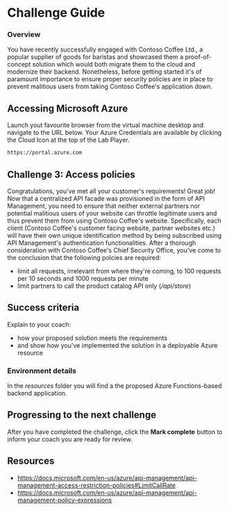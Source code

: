 # Challenge Guide
### Overview

You have recently successfully engaged with Contoso Coffee Ltd., a popular supplier of goods for baristas and showcased them a proof-of-concept solution which would both migrate them to the cloud and modernize their backend.
Nonetheless, before getting started it's of paramount importance to ensure proper security policies are in place to prevent malitious users from taking Contoso Coffee's application down.

## Accessing Microsoft Azure

Launch yout favourite browser from the virtual machine desktop and navigate to the URL below. Your Azure Credentials are available by clicking the Cloud Icon at the top of the Lab Player.

```sh
https://portal.azure.com
```

## Challenge 3: Access policies

Congratulations, you've met all your customer's requirements! Great job!
Now that a centralized API facade was provisioned in the form of API Management, you need to ensure that neither external partners nor potential malitious users of your website can throttle legitimate users and thus prevent them from using Contoso Coffee's website.
Specifically, each client (Contoso Coffee's customer facing website, partner websites etc.) will have their own unique identification method by being subscribed using API Management's authentication functionalities.
After a thorough consideration with Contoso Coffee's Chief Security Office, you've come to the conclusion that the following polcies are required:
- limit all requests, irrelevant from where they're coming, to 100 requests per 10 seconds and 1000 requests per minute
- limit partners to call the product catalog API only (*/api/store*)

## Success criteria

Explain to your coach:
- how your proposed solution meets the requirements
- and show how you've implemented the solution in a deployable Azure resource

### Environment details
In the *resources* folder you will find a the proposed Azure Functions-based backend application.

## Progressing to the next challenge

After you have completed the challenge, click the **Mark complete** button to inform your coach you are ready for review.

## Resources
- https://docs.microsoft.com/en-us/azure/api-management/api-management-access-restriction-policies#LimitCallRate
- https://docs.microsoft.com/en-us/azure/api-management/api-management-policy-expressions